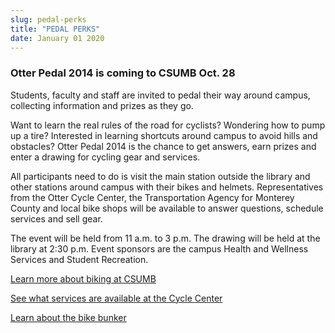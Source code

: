 ```yaml
---
slug: pedal-perks
title: "PEDAL PERKS"
date: January 01 2020
---
```


 
<h3>Otter Pedal 2014 is coming to CSUMB Oct. 28</h3>
<p>
  Students, faculty and staff are invited to pedal their way around campus,
  collecting information and prizes as they go.
</p>
<p>
  Want to learn the real rules of the road for cyclists? Wondering how to pump
  up a tire? Interested in learning shortcuts around campus to avoid hills and
  obstacles? Otter Pedal 2014 is the chance to get answers, earn prizes and
  enter a drawing for cycling gear and services.
</p>
<p>
  All participants need to do is visit the main station outside the library and
  other stations around campus with their bikes and helmets. Representatives
  from the Otter Cycle Center, the Transportation Agency for Monterey County and
  local bike shops will be available to answer questions, schedule services and
  sell gear.
</p>
<p>
  The event will be held from 11 a.m. to 3 p.m. The drawing will be held at the
  library at 2:30 p.m. Event sponsors are the campus Health and Wellness
  Services and Student Recreation.
</p>
<p>
  <a href="https://transportation.csumb.edu/biking"
    >Learn more about biking at CSUMB</a
  >
</p>
<p>
  <a href="https://activities.csumb.edu/otter&#45;cycle&#45;center"
    >See what services are available at the Cycle Center</a
  >
</p>
<p>
  <a href="https://activities.csumb.edu/bike&#45;bunker"
    >Learn about the bike bunker</a
  >
</p>
 
